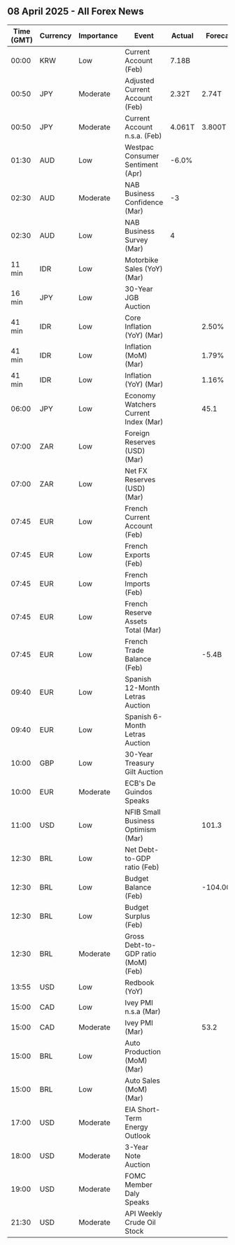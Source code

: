 ## 08 April 2025 - All Forex News

| Time (GMT) | Currency | Importance | Event | Actual | Forecast | Previous |
|------|----------|------------|-------|--------|----------|----------|
| 00:00 | KRW | Low | Current Account (Feb) | 7.18B |  | 2.94B |
| 00:50 | JPY | Moderate | Adjusted Current Account (Feb) | 2.32T | 2.74T | 1.95T |
| 00:50 | JPY | Moderate | Current Account n.s.a. (Feb) | 4.061T | 3.800T | -0.258T |
| 01:30 | AUD | Low | Westpac Consumer Sentiment (Apr) | -6.0% |  | 4.0% |
| 02:30 | AUD | Moderate | NAB Business Confidence (Mar) | -3 |  | -2 |
| 02:30 | AUD | Low | NAB Business Survey (Mar) | 4 |  | 4 |
| 11 min | IDR | Low | Motorbike Sales (YoY) (Mar) |  |  | 4.00% |
| 16 min | JPY | Low | 30-Year JGB Auction |  |  | 2.290% |
| 41 min | IDR | Low | Core Inflation (YoY) (Mar) |  | 2.50% | 2.48% |
| 41 min | IDR | Low | Inflation (MoM) (Mar) |  | 1.79% | -0.48% |
| 41 min | IDR | Low | Inflation (YoY) (Mar) |  | 1.16% | -0.09% |
| 06:00 | JPY | Low | Economy Watchers Current Index (Mar) |  | 45.1 | 45.6 |
| 07:00 | ZAR | Low | Foreign Reserves (USD) (Mar) |  |  | 66.26B |
| 07:00 | ZAR | Low | Net FX Reserves (USD) (Mar) |  |  | 61.733B |
| 07:45 | EUR | Low | French Current Account (Feb) |  |  | -2.20B |
| 07:45 | EUR | Low | French Exports (Feb) |  |  | 49.8B |
| 07:45 | EUR | Low | French Imports (Feb) |  |  | 56.4B |
| 07:45 | EUR | Low | French Reserve Assets Total (Mar) |  |  | 295,984.0M |
| 07:45 | EUR | Low | French Trade Balance (Feb) |  | -5.4B | -6.5B |
| 09:40 | EUR | Low | Spanish 12-Month Letras Auction |  |  | 2.173% |
| 09:40 | EUR | Low | Spanish 6-Month Letras Auction |  |  | 2.255% |
| 10:00 | GBP | Low | 30-Year Treasury Gilt Auction |  |  | 5.104% |
| 10:00 | EUR | Moderate | ECB's De Guindos Speaks |  |  |  |
| 11:00 | USD | Low | NFIB Small Business Optimism (Mar) |  | 101.3 | 100.7 |
| 12:30 | BRL | Low | Net Debt-to-GDP ratio (Feb) |  |  | 60.8% |
| 12:30 | BRL | Low | Budget Balance (Feb) |  | -104.000B | 63.737B |
| 12:30 | BRL | Low | Budget Surplus (Feb) |  |  | 104.096B |
| 12:30 | BRL | Moderate | Gross Debt-to-GDP ratio (MoM) (Feb) |  |  | 75.3% |
| 13:55 | USD | Low | Redbook (YoY) |  |  | 4.8% |
| 15:00 | CAD | Low | Ivey PMI n.s.a (Mar) |  |  | 53.6 |
| 15:00 | CAD | Moderate | Ivey PMI (Mar) |  | 53.2 | 55.3 |
| 15:00 | BRL | Low | Auto Production (MoM) (Mar) |  |  | 23.8% |
| 15:00 | BRL | Low | Auto Sales (MoM) (Mar) |  |  | 8.0% |
| 17:00 | USD | Moderate | EIA Short-Term Energy Outlook |  |  |  |
| 18:00 | USD | Moderate | 3-Year Note Auction |  |  | 3.908% |
| 19:00 | USD | Moderate | FOMC Member Daly Speaks |  |  |  |
| 21:30 | USD | Moderate | API Weekly Crude Oil Stock |  |  | 6.037M |

